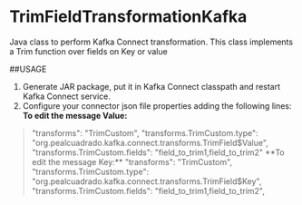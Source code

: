 # TrimFieldTransformationKafka
Java class to perform Kafka Connect transformation. This class implements a Trim function over fields on Key or value

##USAGE
1. Generate JAR package, put it in Kafka Connect classpath and restart Kafka Connect service.
2. Configure your connector json file properties adding the following lines:
**To edit the message Value:**
> "transforms": "TrimCustom",
> "transforms.TrimCustom.type": "org.pealcuadrado.kafka.connect.transforms.TrimField$Value",
> "transforms.TrimCustom.fields": "field_to_trim1,field_to_trim2"
**To edit the message Key:**
> "transforms": "TrimCustom",
> "transforms.TrimCustom.type": "org.pealcuadrado.kafka.connect.transforms.TrimField$Key",
> "transforms.TrimCustom.fields": "field_to_trim1,field_to_trim2",
